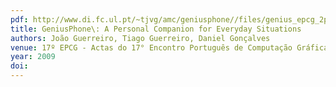 ```yaml
---
pdf: http://www.di.fc.ul.pt/~tjvg/amc/geniusphone//files/genius_epcg_2pages.pdf
title: GeniusPhone\: A Personal Companion for Everyday Situations
authors: João Guerreiro, Tiago Guerreiro, Daniel Gonçalves
venue: 17º EPCG - Actas do 17° Encontro Português de Computação Gráfica. Covilhã, Portugal, Outubro, 2009
year: 2009
doi: 
---
```

